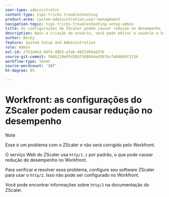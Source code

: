 ```yaml
---
user-type: administrator
content-type: tips-tricks-troubleshooting
product-area: system-administration;user-management
navigation-topic: tips-tricks-troubleshooting-setup-admin
title: As configurações do ZScaler podem causar redução no desempenho
description: Após a criação do usuário, você pode editar o usuário e habilitar "Permitir apenas a autenticação SAML 2.0" para que o usuário e a senha sejam controlados pelo sistema SAML. Com essa opção ativada, o usuário só tem permissão para fazer logon via SAML.
author: Becky
feature: System Setup and Administration
role: Admin
exl-id: 2752a9e2-44fe-49b5-a7ab-4021d91ed37b
source-git-commit: f66b219e9fd203f108844ad397bcfa848b8f1134
workflow-type: tm+mt
source-wordcount: '107'
ht-degree: 0%

---
```


# Workfront: as configurações do ZScaler podem causar redução no desempenho

>[!NOTE]
>
>Esse é um problema com o ZScaler e não será corrigido pelo Workfront.

O serviço Web do ZScaler usa `http/1.1` por padrão, o que pode causar redução de desempenho no Workfront.

Para verificar e resolver esse problema, configure seu software ZScaler para usar o `http/2`. Isso não pode ser configurado no Workfront.

Você pode encontrar informações sobre `http/2` na documentação do ZScaler.
